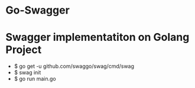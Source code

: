 # Go-Swagger
# Swagger implementatiton on Golang Project
- $ go get -u github.com/swaggo/swag/cmd/swag
- $ swag init
- $ go run main.go
